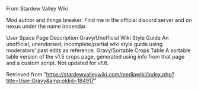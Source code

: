 From Stardew Valley Wiki

Mod author and things breaker. Find me in the official discord server and on nexus under the name irocendar.

User Space Page Description Gravy/Unofficial Wiki Style Guide An unofficial, unendorsed, incomplete/partial wiki style guide using moderators' past edits as reference. Gravy/Sortable Crops Table A sortable table version of the v1.5 crops page, generated using info from that page and a custom script. Not updated for v1.6.

Retrieved from "https://stardewvalleywiki.com/mediawiki/index.php?title=User:Gravy&amp;oldid=184917"